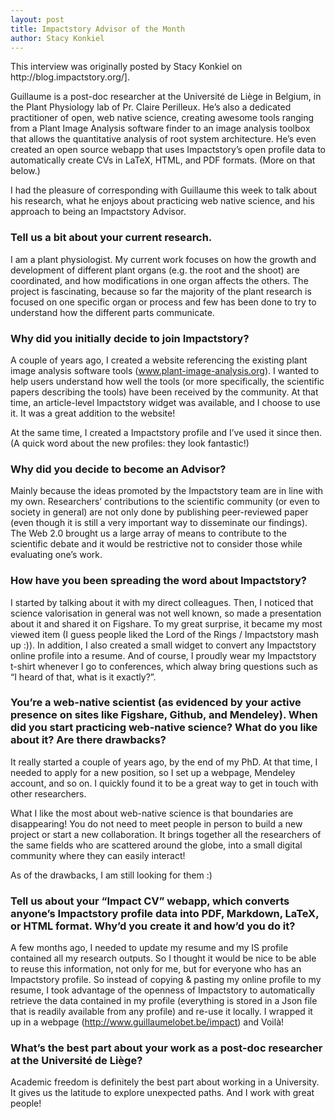 ```yaml
---
layout: post
title: Impactstory Advisor of the Month 
author: Stacy Konkiel
---
```


<div class="message">
This interview was originally posted by Stacy Konkiel on http://blog.impactstory.org/].
</div>

Guillaume is a post-doc researcher at the Université de Liège in Belgium, in the Plant Physiology lab of Pr. Claire Perilleux. He’s also a dedicated practitioner of open, web native science, creating awesome tools ranging from a Plant Image Analysis software finder to an image analysis toolbox that allows the quantitative analysis of root system architecture. He’s even created an open source webapp that uses Impactstory’s open profile data to automatically create CVs in LaTeX, HTML, and PDF formats. (More on that below.)


I had the pleasure of corresponding with Guillaume this week to talk about his research, what he enjoys about practicing web native science, and his approach to being an Impactstory Advisor.



### Tell us a bit about your current research.

I am a plant physiologist. My current work focuses on how the growth and development of different plant organs (e.g. the root and the shoot) are coordinated, and how modifications in one organ affects the others. The project is fascinating, because so far the majority of the plant research is focused on one specific organ or process and few has been done to try to understand how the different parts communicate.



### Why did you initially decide to join Impactstory?

A couple of years ago, I created a website referencing the existing plant image analysis software tools (www.plant-image-analysis.org). I wanted to help users understand how well the tools (or more specifically, the scientific papers describing the tools) have been received by the community. At that time, an article-level Impactstory widget was available, and I choose to use it. It was a great addition to the website!



At the same time, I created a Impactstory profile and I’ve used it since then. (A quick word about the new profiles: they look fantastic!)



### Why did you decide to become an Advisor?

Mainly because the ideas promoted by the Impactstory team are in line with my own. Researchers’ contributions to the scientific community (or even to society in general) are not only done by publishing peer-reviewed paper (even though it is still a very important way to disseminate our findings). The Web 2.0 brought us a large array of means to contribute to the scientific debate and it would be restrictive not to consider those while evaluating one’s work.



### How have you been spreading the word about Impactstory?

I started by talking about it with my direct colleagues. Then, I noticed that science valorisation in general was not well known, so made a presentation about it and shared it on Figshare. To my great surprise, it became my most viewed item (I guess people liked the Lord of the Rings / Impactstory mash up :)). In addition, I also created a small widget to convert any Impactstory online profile into a resume. And of course, I proudly wear my Impactstory t-shirt whenever I go to conferences, which alway bring questions such as “I heard of that, what is it exactly?”.



### You’re a web-native scientist (as evidenced by your active presence on sites like Figshare, Github, and Mendeley). When did you start practicing web-native science? What do you like about it? Are there drawbacks?

It really started a couple of years ago, by the end of my PhD. At that time, I needed to apply for a new position, so I set up a webpage, Mendeley account, and so on. I quickly found it to be a great way to get in touch with other researchers.



What I like the most about web-native science is that boundaries are disappearing! You do not need to meet people in person to build a new project or start a new collaboration. It brings together all the researchers of the same fields who are scattered around the globe, into a small digital community where they can easily interact!



As of the drawbacks, I am still looking for them :)



### Tell us about your “Impact CV” webapp, which converts anyone’s Impactstory profile data into PDF, Markdown, LaTeX, or HTML format. Why’d you create it and how’d you do it?

A few months ago, I needed to update my resume and my IS profile contained all my research outputs. So I thought it would be nice to be able to reuse this information, not only for me, but for everyone who has an Impactstory profile. So instead of copying & pasting my online profile to my resume,  I took advantage of the openness of Impactstory to automatically retrieve the data contained in my profile (everything is stored in a Json file that is readily available from any profile) and re-use it locally. I wrapped it up in a webpage (http://www.guillaumelobet.be/impact) and Voilà!



### What’s the best part about your work as a post-doc researcher at the Université de Liège?

Academic freedom is definitely the best part about working in a University. It gives us the latitude to explore unexpected paths. And I work with great people!

